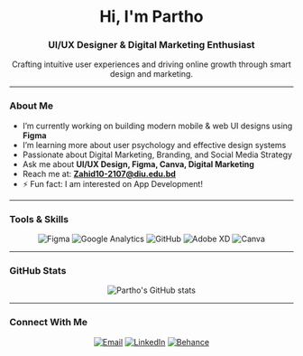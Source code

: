 <h1 align="center">Hi, I'm Partho</h1>
<h3 align="center">UI/UX Designer & Digital Marketing Enthusiast</h3>

<p align="center">
  Crafting intuitive user experiences and driving online growth through smart design and marketing.
</p>

---

### About Me

-  I’m currently working on building modern mobile & web UI designs using **Figma**  
-  I’m learning more about user psychology and effective design systems  
-  Passionate about Digital Marketing, Branding, and Social Media Strategy  
-  Ask me about **UI/UX Design, Figma, Canva, Digital Marketing**  
-  Reach me at: **Zahid10-2107@diu.edu.bd**  
- ⚡ Fun fact: I am interested on App Development!

---

### Tools & Skills

<p align="center">
  <img src="https://img.shields.io/badge/UI%2FUX-Figma-blue" alt="Figma" />
  <img src="https://img.shields.io/badge/Analytics-Google_Analytics-yellow" alt="Google Analytics" />
  <img src="https://img.shields.io/badge/Platform-GitHub-black" alt="GitHub" />
  <img src="https://img.shields.io/badge/Design-Adobe_XD-red" alt="Adobe XD" />
  <img src="https://img.shields.io/badge/Content%20Creation-Canva-orange" alt="Canva" />
</p>

---

### GitHub Stats

<p align="center">
  <img src="https://github-readme-stats.vercel.app/api?username=ParthoBD-UI&show_icons=true&theme=radical&hide_title=true" alt="Partho's GitHub stats" />
</p>

---

### Connect With Me

<p align="center">
  <a href="mailto:Zahid10-2107@diu.edu.bd" target="_blank"><img src="https://img.shields.io/badge/Email-Zahid10--2107%40diu.edu.bd-red" alt="Email" /></a> 
  <a href="https://www.linkedin.com/in/yourprofile" target="_blank"><img src="https://img.shields.io/badge/LinkedIn-Partho%20BD-blue" alt="LinkedIn" /></a>  
  <a href="https://www.behance.net/yourprofile" target="_blank"><img src="https://img.shields.io/badge/Behance-Partho%20BD-purple" alt="Behance" /></a>
</p>
